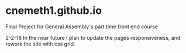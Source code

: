 # cnemeth1.github.io
Final Project for General Assembly's part time front end course

2-2-18
In the near future I plan to update the pages responsiveness, and rework the site with css grid.
